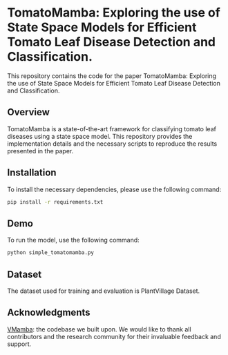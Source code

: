 # TomatoMamba: Exploring the use of State Space Models for Efficient Tomato Leaf Disease Detection and Classification.

This repository contains the code for the paper TomatoMamba: Exploring the use of State Space Models for Efficient Tomato Leaf Disease Detection and Classification.

## Overview

TomatoMamba is a state-of-the-art framework for classifying tomato leaf diseases using a state space model. This repository provides the implementation details and the necessary scripts to reproduce the results presented in the paper.

## Installation

To install the necessary dependencies, please use the following command:

```bash
pip install -r requirements.txt
```

## Demo

To run the model, use the following command:

```bash
python simple_tomatomamba.py
```

## Dataset

The dataset used for training and evaluation is PlantVillage Dataset.

## Acknowledgments

[VMamba](https://github.com/MzeroMiko/VMamba): the codebase we built upon. We would like to thank all contributors and the research community for their invaluable feedback and support.